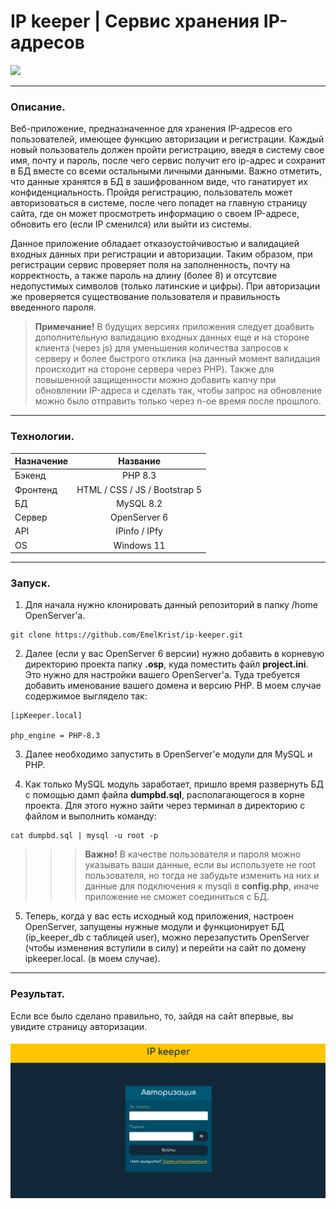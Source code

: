 # IP keeper | Сервис хранения IP-адресов

![](https://img.shields.io/badge/Development:-complete-green)

---

### Описание.

Веб-приложение, предназначенное для хранения IP-адресов его пользователей, имеющее функцию авторизации и регистрации.
Каждый новый пользователь должен пройти регистрацию, введя в систему свое имя, почту и пароль, после чего сервис получит его ip-адрес и сохранит в БД вместе со всеми остальными личными данными. Важно отметить, что данные хранятся в БД в зашифрованном виде, что ганатирует их конфиденциальность.
Пройдя регистрацию, пользователь может авторизоваться в системе, после чего попадет на главную страницу сайта, где он может просмотреть информацию о своем IP-адресе, обновить его (если IP сменился) или выйти из системы.

Данное приложение обладает отказоустойчивостью и валидацией входных данных при регистрации и авторизации. Таким образом, при регистрации сервис проверяет поля на заполненность, почту на корректность, а также пароль на длину (более 8) и отсутсвие недопустимых символов (только латинские и цифры). При авторизации же проверяется существование пользователя и правильность введенного пароля.

> **Примечание!** В будущих версиях приложения следует доабвить дополнительную валидацию входных данных еще и на стороне клиента (через js) для уменьшения количества запросов к серверу и более быстрого отклика (на данный момент валидация происходит на стороне сервера через PHP).
> Также для повышенной защищенности можно добавить капчу при обновлении IP-адреса и сделать так, чтобы запрос на обновление можно было отправить только через n-ое время после прошлого.

---

### Технологии.

| **Назначение** |         **Название**          |
| :------------- | :---------------------------: |
| Бэкенд         |            PHP 8.3            |
| Фронтенд       | HTML / CSS / JS / Bootstrap 5 |
| БД             |           MySQL 8.2           |
| Сервер         |         OpenServer 6          |
| API            |         IPinfo / IPfy         |
| OS             |          Windows 11           |

---

### Запуск.

1. Для начала нужно клонировать данный репозиторий в папку /home OpenServer'а.

```
git clone https://github.com/EmelKrist/ip-keeper.git
```

2. Далее (если у вас OpenServer 6 версии) нужно добавить в корневую директорию проекта папку **.osp**, куда поместить файл **project.ini**. Это нужно для настройки вашего OpenServer'a. Туда требуется добавить именование вашего домена и версию PHP. В моем случае содержимое выглядело так:

```
[ipKeeper.local]

php_engine = PHP-8.3
```

3. Далее необходимо запустить в OpenServer'е модули для MySQL и PHP.

4. Как только MySQL модуль заработает, пришло время развернуть БД с помощью дамп файла **dumpbd.sql**, располагающегося в корне проекта. Для этого нужно зайти через терминал в директорию с файлом и выполнить команду:

```
cat dumpbd.sql | mysql -u root -p
```

> > > **Важно!** В качестве пользователя и пароля можно указывать ваши данные, если вы используете не root пользователя, но тогда не забудьте изменить на них и данные для подключения к mysqli в **config.php**, иначе приложение не сможет соединиться с БД.

5. Теперь, когда у вас есть исходный код приложения, настроен OpenServer, запущены нужные модули и функционирует БД (ip_keeper_db с таблицей user), можно перезапустить OpenServer (чтобы изменения вступили в силу) и перейти на сайт по домену ipkeeper.local. (в моем случае).

---

### Результат.

Если все было сделано правильно, то, зайдя на сайт впервые, вы увидите страницу авторизации.

####

![authorization](https://github.com/EmelKrist/ip-keeper-app/blob/master/authorization.png)
